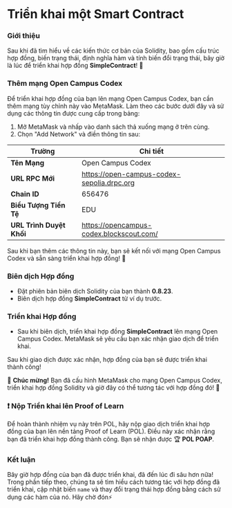 # Triển khai một Smart Contract

### Giới thiệu

Sau khi đã tìm hiểu về các kiến thức cơ bản của Solidity, bao gồm cấu trúc hợp đồng, biến trạng thái, định nghĩa hàm và tính biến đổi trạng thái, bây giờ là lúc để triển khai hợp đồng **SimpleContract**! 🚀

### Thêm mạng Open Campus Codex

Để triển khai hợp đồng của bạn lên mạng Open Campus Codex, bạn cần thêm mạng tùy chỉnh này vào MetaMask. Làm theo các bước dưới đây và sử dụng các thông tin được cung cấp trong bảng:

1. Mở MetaMask và nhấp vào danh sách thả xuống mạng ở trên cùng.
2. Chọn "Add Network" và điền thông tin sau:

| **Trường**            | **Chi tiết**                                  |
|-----------------------|-----------------------------------------------|
| **Tên Mạng**          | Open Campus Codex                            |
| **URL RPC Mới**       | https://open-campus-codex-sepolia.drpc.org    |
| **Chain ID**          | 656476                                        |
| **Biểu Tượng Tiền Tệ**| EDU                                           |
| **URL Trình Duyệt Khối**| https://opencampus-codex.blockscout.com/    |

Sau khi bạn thêm các thông tin này, bạn sẽ kết nối với mạng Open Campus Codex và sẵn sàng triển khai hợp đồng! 🎉

### Biên dịch Hợp đồng

- Đặt phiên bản biên dịch Solidity của bạn thành **0.8.23**.
- Biên dịch hợp đồng **SimpleContract** từ ví dụ trước.

### Triển khai Hợp đồng

- Sau khi biên dịch, triển khai hợp đồng **SimpleContract** lên mạng Open Campus Codex. MetaMask sẽ yêu cầu bạn xác nhận giao dịch để triển khai.

Sau khi giao dịch được xác nhận, hợp đồng của bạn sẽ được triển khai thành công!

🎉 **Chúc mừng!** Bạn đã cấu hình MetaMask cho mạng Open Campus Codex, triển khai hợp đồng Solidity và giờ đây có thể tương tác với hợp đồng đó! 🎉

### ❗ Nộp Triển khai lên Proof of Learn

Để hoàn thành nhiệm vụ này trên POL, hãy nộp giao dịch triển khai hợp đồng của bạn lên nền tảng Proof of Learn (POL). Điều này xác nhận rằng bạn đã triển khai hợp đồng thành công. Bạn sẽ nhận được 🏆 **POL POAP**.

### Kết luận

Bây giờ hợp đồng của bạn đã được triển khai, đã đến lúc đi sâu hơn nữa! Trong phần tiếp theo, chúng ta sẽ tìm hiểu cách tương tác với hợp đồng đã triển khai, cập nhật biến `name` và thay đổi trạng thái hợp đồng bằng cách sử dụng các hàm của nó. Hãy chờ đón⚡